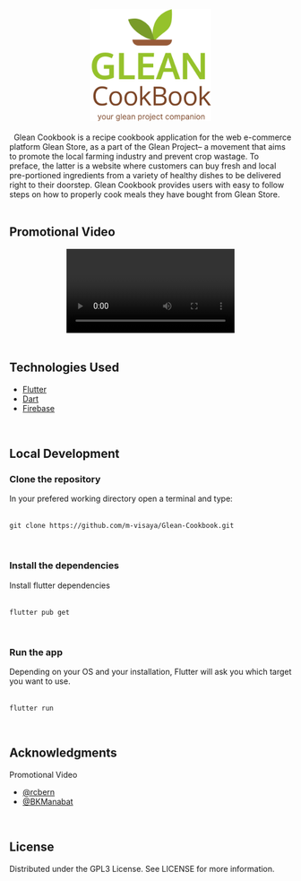<div align="center">
  <img src="assets/images/logo_full.svg" alt="Glean Cookbook" height="200">
</div>
 
</br>
&nbsp Glean Cookbook is a recipe cookbook application for the web e-commerce platform Glean Store,
as a part of the Glean Project– a movement that aims to promote the local farming industry and prevent
crop wastage. To preface, the latter is a website where customers can buy fresh and local pre-portioned
ingredients from a variety of healthy dishes to be delivered right to their doorstep. Glean Cookbook
provides users with easy to follow steps on how to properly cook meals they have bought from Glean
Store.
 
<br>
<br>

<h2> Promotional Video </h2>

<div align="center">
  <video autoplay src="https://user-images.githubusercontent.com/71896007/200113356-5e0db2d4-b565-448d-896c-5c8e05cd6436.mp4" controls="controls"" > </video>
</div>

<br>

</div>
<div>
    <h2>Technologies Used</h2>
    <ul>
        <li><a href="https://flutter.dev/">Flutter</a></li>
        <li><a href="https://dart.dev/">Dart</a></li>
        <li><a href="https://firebase.google.com/">Firebase</a></li>
    </ul>
</div>

<br>

<div>

   <h2>Local Development</h2>

   <h3>Clone the repository</h3>
   In your prefered working directory open a terminal and type:
   <br><br>
  
    git clone https://github.com/m-visaya/Glean-Cookbook.git
  
   <br>
   <h3>Install the dependencies</h3>
   Install flutter dependencies
   <br><br>
  
    flutter pub get

   <br>
   <h3>Run the app</h3>
   Depending on your OS and your installation, Flutter will ask you which target you want to use.
   <br><br>
  
    flutter run

</div>

<br>

<div>
    <h2>Acknowledgments</h2>
    Promotional Video
    <ul>
        <li><a href="https://github.com/rcbern">@rcbern</a></li>
        <li><a href="https://github.com/BKManabat">@BKManabat</a></li>
    </ul>
</div>

<br>

<div>
    <h2>License</h2>
    Distributed under the GPL3 License. See LICENSE for more information.
</div>
